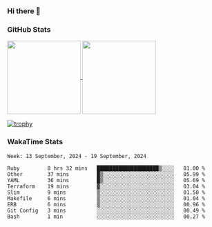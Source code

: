 ### Hi there 👋

### GitHub Stats

<a href="https://github.com/anuraghazra/github-readme-stats">
  <img align="center" height="170px" src="https://github-readme-stats.vercel.app/api/top-langs/?username=tksfjt1024&layout=compact&count_private=true&show_icons=true&show_icons=true&theme=graywhite" />
</a>
<a href="https://github.com/anuraghazra/github-readme-stats">
  <img align="center" height="170px" src="https://github-readme-stats.vercel.app/api?username=tksfjt1024&count_private=true&show_icons=true&show_icons=true&theme=graywhite" />
</a>

[![trophy](https://github-profile-trophy.vercel.app/?username=tksfjt1024)](https://github.com/ryo-ma/github-profile-trophy)

### WakaTime Stats

<!--START_SECTION:waka-->
```text
Week: 13 September, 2024 - 19 September, 2024

Ruby         8 hrs 32 mins   ████████████████████▒░░░░   81.00 % 
Other        37 mins         █▒░░░░░░░░░░░░░░░░░░░░░░░   05.99 % 
YAML         36 mins         █▒░░░░░░░░░░░░░░░░░░░░░░░   05.69 % 
Terraform    19 mins         ▓░░░░░░░░░░░░░░░░░░░░░░░░   03.04 % 
Slim         9 mins          ▒░░░░░░░░░░░░░░░░░░░░░░░░   01.50 % 
Makefile     6 mins          ▒░░░░░░░░░░░░░░░░░░░░░░░░   01.04 % 
ERB          6 mins          ▒░░░░░░░░░░░░░░░░░░░░░░░░   00.96 % 
Git Config   3 mins          ░░░░░░░░░░░░░░░░░░░░░░░░░   00.49 % 
Bash         1 min           ░░░░░░░░░░░░░░░░░░░░░░░░░   00.27 % 
```
<!--END_SECTION:waka-->
